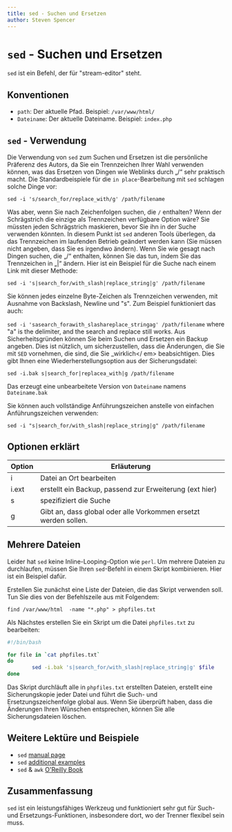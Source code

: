 ```yaml
---
title: sed - Suchen und Ersetzen
author: Steven Spencer
---
```


# `sed` - Suchen und Ersetzen

`sed` ist ein Befehl, der für "stream-editor" steht.

## Konventionen

* `path`: Der aktuelle Pfad. Beispiel: `/var/www/html/`
* `Dateiname`: Der aktuelle Dateiname. Beispiel: `index.php`

## `sed` - Verwendung

Die Verwendung von `sed` zum Suchen und Ersetzen ist die persönliche Präferenz des Autors, da Sie ein Trennzeichen Ihrer Wahl verwenden können, was das Ersetzen von Dingen wie Weblinks durch „/“ sehr praktisch macht. Die Standardbeispiele für die `in place`-Bearbeitung mit `sed` schlagen solche Dinge vor:

`sed -i 's/search_for/replace_with/g' /path/filename`

Was aber, wenn Sie nach Zeichenfolgen suchen, die `/` enthalten? Wenn der Schrägstrich die einzige als Trennzeichen verfügbare Option wäre? Sie müssten jeden Schrägstrich maskieren, bevor Sie ihn in der Suche verwenden könnten. In diesem Punkt ist `sed` anderen Tools überlegen, da das Trennzeichen im laufenden Betrieb geändert werden kann (Sie müssen nicht angeben, dass Sie es irgendwo ändern). Wenn Sie wie gesagt nach Dingen suchen, die „/“ enthalten, können Sie das tun, indem Sie das Trennzeichen in „|“ ändern. Hier ist ein Beispiel für die Suche nach einem Link mit dieser Methode:

`sed -i 's|search_for/with_slash|replace_string|g' /path/filename`

Sie können jedes einzelne Byte-Zeichen als Trennzeichen verwenden, mit Ausnahme von Backslash, Newline und "s". Zum Beispiel funktioniert das auch:

`sed -i 'sasearch_forawith_slashareplace_stringag' /path/filename` where "a" is the delimiter, and the search and replace still works. Aus Sicherheitsgründen können Sie beim Suchen und Ersetzen ein Backup angeben. Dies ist nützlich, um sicherzustellen, dass die Änderungen, die Sie mit `SED` vornehmen, die sind, die Sie _wirklich</ em> beabsichtigen. Dies gibt Ihnen eine Wiederherstellungsoption aus der Sicherungsdatei:</p>

`sed -i.bak s|search_for|replacea_with|g /path/filename`

Das erzeugt eine unbearbeitete Version von `Dateiname` namens `Dateiname.bak`

Sie können auch vollständige Anführungszeichen anstelle von einfachen Anführungszeichen verwenden:

`sed -i "s|search_for/with_slash|replace_string|g" /path/filename`

## Optionen erklärt

| Option | Erläuterung                                                     |
| ------ | --------------------------------------------------------------- |
| i      | Datei an Ort bearbeiten                                         |
| i.ext  | erstellt ein Backup, passend zur Erweiterung (ext hier)         |
| s      | spezifiziert die Suche                                          |
| g      | Gibt an, dass global oder alle Vorkommen ersetzt werden sollen. |

## Mehrere Dateien

Leider hat `sed` keine Inline-Looping-Option wie `perl`. Um mehrere Dateien zu durchlaufen, müssen Sie Ihren `sed`-Befehl in einem Skript kombinieren. Hier ist ein Beispiel dafür.

Erstellen Sie zunächst eine Liste der Dateien, die das Skript verwenden soll. Tun Sie dies von der Befehlszeile aus mit Folgendem:

`find /var/www/html  -name "*.php" > phpfiles.txt`

Als Nächstes erstellen Sie ein Skript um die Datei `phpfiles.txt` zu bearbeiten:

```bash
#!/bin/bash

for file in `cat phpfiles.txt`
do
        sed -i.bak 's|search_for/with_slash|replace_string|g' $file
done
```

Das Skript durchläuft alle in `phpfiles.txt` erstellten Dateien, erstellt eine Sicherungskopie jeder Datei und führt die Such- und Ersetzungszeichenfolge global aus. Wenn Sie überprüft haben, dass die Änderungen Ihren Wünschen entsprechen, können Sie alle Sicherungsdateien löschen.

## Weitere Lektüre und Beispiele

* `sed` [manual page](https://linux.die.net/man/1/sed)
* `sed` [additional examples](https://www.linuxtechi.com/20-sed-command-examples-linux-users/)
* `sed` & `awk` [O'Reilly Book](https://www.oreilly.com/library/view/sed-awk/1565922255/)

## Zusammenfassung

`sed` ist ein leistungsfähiges Werkzeug und funktioniert sehr gut für Such- und Ersetzungs-Funktionen, insbesondere dort, wo der Trenner flexibel sein muss.
